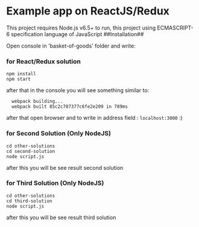 # Example app on ReactJS/Redux #


This project requires Node.js v6.5+ to run, this project using ECMASCRIPT-6 specification language of JavaScript
##Installation##

Open console in 'basket-of-goods' folder and write:

### for React/Redux solution ###
```
npm install
npm start
```
  after that in the console you will see something similar to:
````
  webpack building...
  webpack built 85c2c707377c6fe2e209 in 789ms
````
  after that open browser and to write in address field :  ``localhost:3000`` :)

### for Second Solution (Only NodeJS) ###
```
cd other-solutions
cd second-solution
node script.js
```
after this you will be see result second solution

### for Third Solution (Only NodeJS) ###
```
cd other-solutions
cd third-solution
node script.js
```
after this you will be see result third solution
